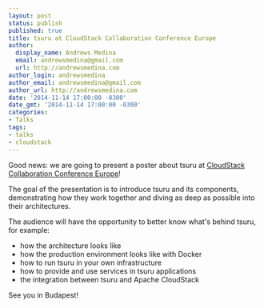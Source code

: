 ```yaml
---
layout: post
status: publish
published: true
title: tsuru at CloudStack Collaboration Conference Europe
author:
  display_name: Andrews Medina
  email: andrewsmedina@gmail.com
  url: http://andrewsmedina.com
author_login: andrewsmedina
author_email: andrewsmedina@gmail.com
author_url: http://andrewsmedina.com
date: '2014-11-14 17:00:00 -0300'
date_gmt: '2014-11-14 17:00:00 -0300'
categories:
- Talks
tags:
- talks
- cloudstack
---
```


Good news: we are going to present a poster about tsuru at [CloudStack Collaboration Conference Europe](http://events.linuxfoundation.org/events/cloudstack-collaboration-conference-europe)!

The goal of the presentation is to introduce tsuru and its components, demonstrating how they work together and diving as deep as possible into their architectures.

The audience will have the opportunity to better know what's behind tsuru, for example:

* how the architecture looks like
* how the production environment looks like with Docker
* how to run tsuru in your own infrastructure
* how to provide and use services in tsuru applications
* the integration between tsuru and Apache CloudStack
		    
See you in Budapest!
